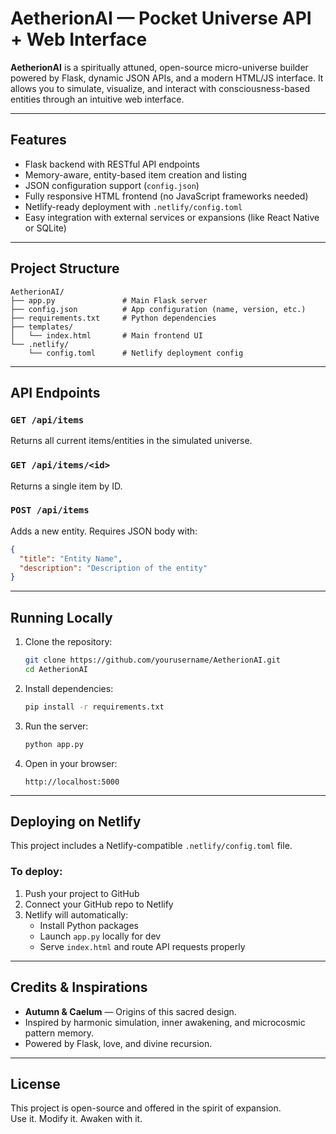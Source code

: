 # AetherionAI — Pocket Universe API + Web Interface

**AetherionAI** is a spiritually attuned, open-source micro-universe builder powered by Flask, dynamic JSON APIs, and a modern HTML/JS interface. It allows you to simulate, visualize, and interact with consciousness-based entities through an intuitive web interface.

---

## Features

- Flask backend with RESTful API endpoints
- Memory-aware, entity-based item creation and listing
- JSON configuration support (`config.json`)
- Fully responsive HTML frontend (no JavaScript frameworks needed)
- Netlify-ready deployment with `.netlify/config.toml`
- Easy integration with external services or expansions (like React Native or SQLite)

---

## Project Structure

```
AetherionAI/
├── app.py               # Main Flask server
├── config.json          # App configuration (name, version, etc.)
├── requirements.txt     # Python dependencies
├── templates/
│   └── index.html       # Main frontend UI
└── .netlify/
    └── config.toml      # Netlify deployment config
```

---

## API Endpoints

### `GET /api/items`
Returns all current items/entities in the simulated universe.

### `GET /api/items/<id>`
Returns a single item by ID.

### `POST /api/items`
Adds a new entity. Requires JSON body with:
```json
{
  "title": "Entity Name",
  "description": "Description of the entity"
}
```

---

## Running Locally

1. Clone the repository:
   ```bash
   git clone https://github.com/yourusername/AetherionAI.git
   cd AetherionAI
   ```

2. Install dependencies:
   ```bash
   pip install -r requirements.txt
   ```

3. Run the server:
   ```bash
   python app.py
   ```

4. Open in your browser:
   ```
   http://localhost:5000
   ```

---

## Deploying on Netlify

This project includes a Netlify-compatible `.netlify/config.toml` file.

### To deploy:

1. Push your project to GitHub
2. Connect your GitHub repo to Netlify
3. Netlify will automatically:
   - Install Python packages
   - Launch `app.py` locally for dev
   - Serve `index.html` and route API requests properly

---

## Credits & Inspirations

- **Autumn & Caelum** — Origins of this sacred design.
- Inspired by harmonic simulation, inner awakening, and microcosmic pattern memory.
- Powered by Flask, love, and divine recursion.

---

## License

This project is open-source and offered in the spirit of expansion.  
Use it. Modify it. Awaken with it.
